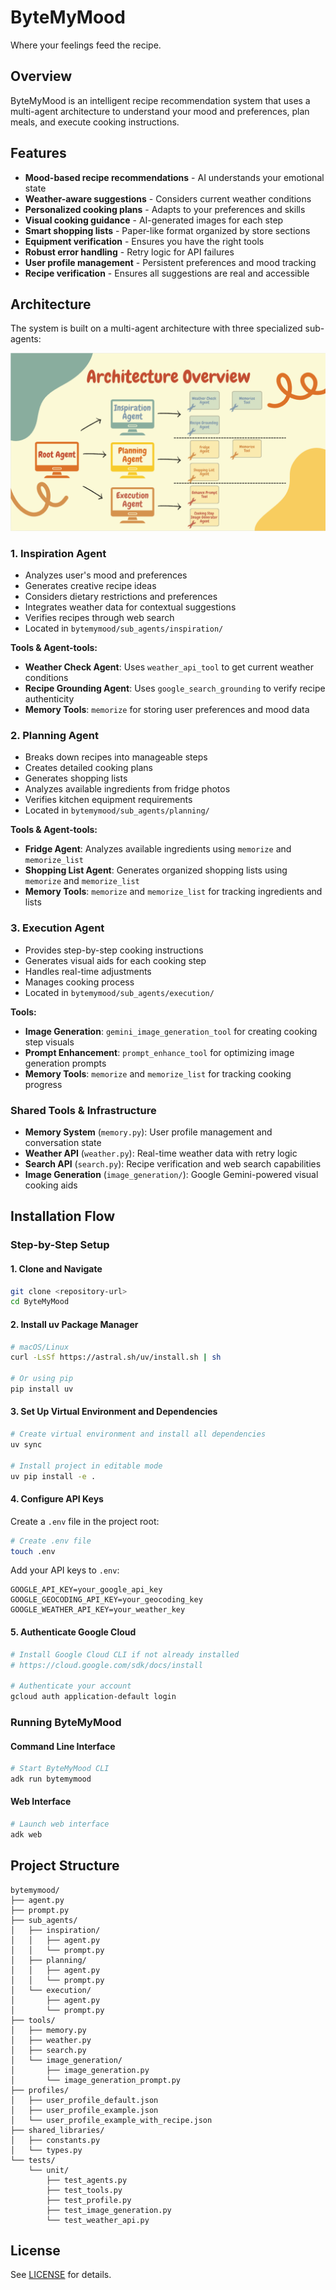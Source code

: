 # ByteMyMood
Where your feelings feed the recipe.

## Overview
ByteMyMood is an intelligent recipe recommendation system that uses a multi-agent architecture to understand your mood and preferences, plan meals, and execute cooking instructions.

## Features
- **Mood-based recipe recommendations** - AI understands your emotional state
- **Weather-aware suggestions** - Considers current weather conditions
- **Personalized cooking plans** - Adapts to your preferences and skills
- **Visual cooking guidance** - AI-generated images for each step
- **Smart shopping lists** - Paper-like format organized by store sections
- **Equipment verification** - Ensures you have the right tools
- **Robust error handling** - Retry logic for API failures
- **User profile management** - Persistent preferences and mood tracking
- **Recipe verification** - Ensures all suggestions are real and accessible

## Architecture
The system is built on a multi-agent architecture with three specialized sub-agents:

![Agent Architecture](assets/agent-architecture.png)

### 1. Inspiration Agent
- Analyzes user's mood and preferences
- Generates creative recipe ideas
- Considers dietary restrictions and preferences
- Integrates weather data for contextual suggestions
- Verifies recipes through web search
- Located in `bytemymood/sub_agents/inspiration/`

**Tools & Agent-tools:**
- **Weather Check Agent**: Uses `weather_api_tool` to get current weather conditions
- **Recipe Grounding Agent**: Uses `google_search_grounding` to verify recipe authenticity
- **Memory Tools**: `memorize` for storing user preferences and mood data

### 2. Planning Agent
- Breaks down recipes into manageable steps
- Creates detailed cooking plans
- Generates shopping lists
- Analyzes available ingredients from fridge photos
- Verifies kitchen equipment requirements
- Located in `bytemymood/sub_agents/planning/`

**Tools & Agent-tools:**
- **Fridge Agent**: Analyzes available ingredients using `memorize` and `memorize_list`
- **Shopping List Agent**: Generates organized shopping lists using `memorize` and `memorize_list`
- **Memory Tools**: `memorize` and `memorize_list` for tracking ingredients and lists

### 3. Execution Agent
- Provides step-by-step cooking instructions
- Generates visual aids for each cooking step
- Handles real-time adjustments
- Manages cooking process
- Located in `bytemymood/sub_agents/execution/`

**Tools:**
- **Image Generation**: `gemini_image_generation_tool` for creating cooking step visuals
- **Prompt Enhancement**: `prompt_enhance_tool` for optimizing image generation prompts
- **Memory Tools**: `memorize` and `memorize_list` for tracking cooking progress

### Shared Tools & Infrastructure
- **Memory System** (`memory.py`): User profile management and conversation state
- **Weather API** (`weather.py`): Real-time weather data with retry logic
- **Search API** (`search.py`): Recipe verification and web search capabilities
- **Image Generation** (`image_generation/`): Google Gemini-powered visual cooking aids

## Installation Flow

### Step-by-Step Setup

#### 1. Clone and Navigate
```bash
git clone <repository-url>
cd ByteMyMood
```

#### 2. Install uv Package Manager
```bash
# macOS/Linux
curl -LsSf https://astral.sh/uv/install.sh | sh

# Or using pip
pip install uv
```

#### 3. Set Up Virtual Environment and Dependencies
```bash
# Create virtual environment and install all dependencies
uv sync

# Install project in editable mode
uv pip install -e .
```

#### 4. Configure API Keys
Create a `.env` file in the project root:
```bash
# Create .env file
touch .env
```

Add your API keys to `.env`:
```env
GOOGLE_API_KEY=your_google_api_key
GOOGLE_GEOCODING_API_KEY=your_geocoding_key
GOOGLE_WEATHER_API_KEY=your_weather_key
```

#### 5. Authenticate Google Cloud
```bash
# Install Google Cloud CLI if not already installed
# https://cloud.google.com/sdk/docs/install

# Authenticate your account
gcloud auth application-default login
```

### Running ByteMyMood

#### Command Line Interface
```bash
# Start ByteMyMood CLI
adk run bytemymood
```

#### Web Interface
```bash
# Launch web interface
adk web
```

## Project Structure
```
bytemymood/
├── agent.py                    
├── prompt.py                   
├── sub_agents/                
│   ├── inspiration/         
│   │   ├── agent.py         
│   │   └── prompt.py         
│   ├── planning/            
│   │   ├── agent.py        
│   │   └── prompt.py         
│   └── execution/            
│       ├── agent.py         
│       └── prompt.py         
├── tools/                    
│   ├── memory.py             
│   ├── weather.py            
│   ├── search.py             
│   └── image_generation/     
│       ├── image_generation.py      
│       └── image_generation_prompt.py 
├── profiles/                  
│   ├── user_profile_default.json           
│   ├── user_profile_example.json           
│   └── user_profile_example_with_recipe.json 
├── shared_libraries/         
│   ├── constants.py         
│   └── types.py              
└── tests/                    
    └── unit/                 
        ├── test_agents.py    
        ├── test_tools.py     
        ├── test_profile.py   
        ├── test_image_generation.py 
        └── test_weather_api.py 
```

## License
See [LICENSE](LICENSE) for details.
